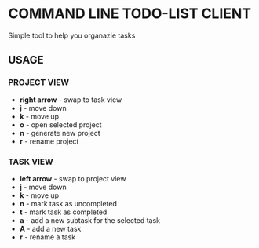 # COMMAND LINE TODO-LIST CLIENT

Simple tool to help you organazie tasks

## USAGE
### PROJECT VIEW
+ **right arrow** - swap to task view
+ **j** - move down
+ **k** - move up 
+ **o** - open selected project
+ **n** - generate new project
+ **r** - rename project

### TASK VIEW
+ **left arrow** - swap to project view
+ **j** - move down
+ **k** - move up 
+ **n** - mark task as uncompleted
+ **t** - mark task as completed
+ **a** - add a new subtask for the selected task
+ **A** - add a new task
+ **r** - rename a task
